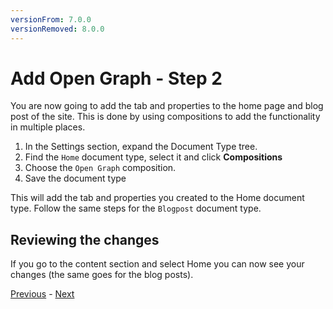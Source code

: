 ```yaml
---
versionFrom: 7.0.0
versionRemoved: 8.0.0
---
```


# Add Open Graph - Step 2

You are now going to add the tab and properties to the home page and blog post of the site. This is done by using compositions to add the functionality in multiple places.

1. In the Settings section, expand the Document Type tree.
2. Find the `Home` document type, select it and click **Compositions**
3. Choose the `Open Graph` composition.
4. Save the document type

This will add the tab and properties you created to the Home document type. Follow the same steps for the `Blogpost` document type.

## Reviewing the changes

If you go to the content section and select Home you can now see your changes (the same goes for the blog posts).

[Previous](step-1-v7.md) - [Next](step-3-v7.md)
